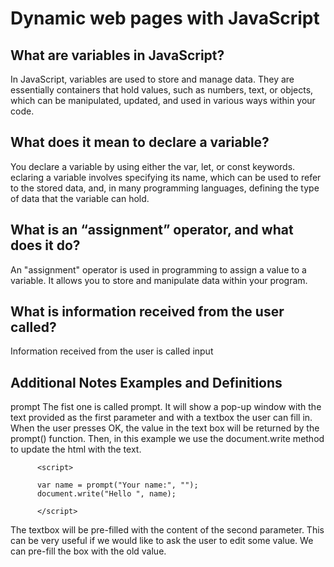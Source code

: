 # Dynamic web pages with JavaScript

## **What are variables in JavaScript?**
In JavaScript, variables are used to store and manage data. They are essentially containers that hold values, such as numbers, text, or objects, which can be manipulated, updated, and used in various ways within your code.

## **What does it mean to declare a variable?**
You declare a variable by using either the var, let, or const keywords. eclaring a variable involves specifying its name, which can be used to refer to the stored data, and, in many programming languages, defining the type of data that the variable can hold. 

## **What is an “assignment” operator, and what does it do?**
An "assignment" operator is used in programming to assign a value to a variable. It allows you to store and manipulate data within your program. 

## **What is information received from the user called?**
Information received from the user is called input



## Additional Notes Examples and Definitions 

prompt
The fist one is called prompt. It will show a pop-up window with the text provided as the first parameter and with a textbox the user can fill in. When the user presses OK, the value in the text box will be returned by the prompt() function. Then, in this example we use the document.write method to update the html with the text.

          <script>
 
          var name = prompt("Your name:", "");
          document.write("Hello ", name);
 
          </script>

The textbox will be pre-filled with the content of the second parameter. This can be very useful if we would like to ask the user to edit some value. We can pre-fill the box with the old value.
          <script>
 
          var name = prompt("Please correct your e-mail address:", "foo@bar.co");
          document.write("Your e-mail address is ", name);
 
          </script>

confirm
The other pop-up is not really an input method. It allows the developer to ask a Yes/No question. Calling the confirm() function will show a pop-up window with the provided texts and with two buttons. If the user presses OK the confirm() function will return true, if the user presses cancel or hits the ESC key, the function will return false.
          <script>
 
          if (confirm("Shall I print Hello World?")) {
    document.write("Hello World");
          } else {
    document.write("OK, I won't print it.");
          }
 
          </script>

Create function
In JavaScript we use the function keyword for this followed by the name of the new function. Then the list of parameters in parentheses and then a block of expressions in curly braces. This is the body of the function.
---------------------------
          <script>
          f          unction show() {
            console.log('Hello World');
          }
 
          console.log('before');
          show();
          console.log('after');
          </script>
--------------------------

          <script>
          function show() {
            console.log('Hello World');
          }
 
          show();
          console.log('before');
          show();
          console.log('after');
          show();
          </script>

-----------------------------

Function with parameters
A much more interesting case is when we also provide parameters to the function. In the next example, in the function declaration we wrote that we are going to accept a single value and we want it to be assigned to the name variable. Then, we called the function and passed a value to it. In every call we passed a different value.

Inside the function the name variable holds the current value.

This show the real power of functions.

We can have one piece of code, that can be tested on it own, separately from the rest of the code, and then reused multiple times.

          <script>
          function show(name) {
            console.log('Hello ', name);
          }
 
          show('Foo');
          show('Bar');
          show('Zorg');
          </script>

------------------------------
Variables are Containers for Storing Data
JavaScript Variables can be declared in 4 ways:

Automatically
Using var
Using let will allow you to change variable or input variables that change over time

Using const is constant variable does not change
What are variables in JavaScript? container
What does it mean to declare a variable?




console.log(is a print function for variables);

/3 Data types
strings  numbers or names with quotation marks
numbers  are plain numbers
boolean  true or false 


alert is a dynamin command 

Promt('quickect way to get user input'); 
message goes above 

declair variable for prompt 

let userName = prompt('What is your name');
document.write(' Hello userName  ')  document write 